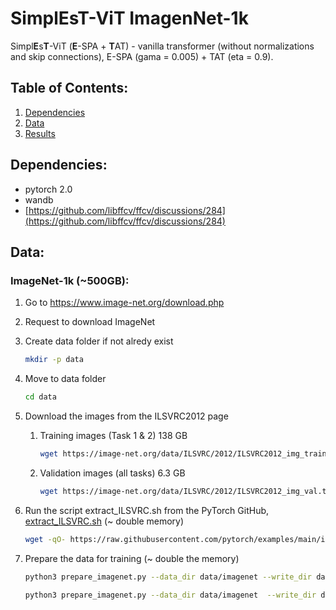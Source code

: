 
# SimplEsT-ViT ImagenNet-1k
Simpl**E**s**T**-ViT (**E**-SPA + **T**AT) - vanilla transformer (without normalizations and skip connections), E-SPA (gama = 0.005) + TAT (eta = 0.9).

## Table of Contents:
1. [Dependencies](#Dependencies)
2. [Data](#Data)
5. [Results](#Results)

## Dependencies:
* pytorch 2.0
* wandb
* [https://github.com/libffcv/ffcv/discussions/284](https://github.com/libffcv/ffcv/discussions/284)
## Data:

### ImageNet-1k (~500GB):
1. Go to https://www.image-net.org/download.php
2. Request to download ImageNet
3. Create data folder if not alredy exist
    ```bash 
    mkdir -p data
    ```
4. Move to data folder 
    ```bash
    cd data
    ``` 
5. Download the images from the ILSVRC2012 page
    1. Training images (Task 1 & 2) 138 GB 
        ```bash 
        wget https://image-net.org/data/ILSVRC/2012/ILSVRC2012_img_train.tar
        ```
    2. Validation images (all tasks) 6.3 GB
        ```bash 
        wget https://image-net.org/data/ILSVRC/2012/ILSVRC2012_img_val.tar
        ```
6. Run the script extract_ILSVRC.sh from the PyTorch GitHub, [extract_ILSVRC.sh](https://github.com/pytorch/examples/blob/main/imagenet/extract_ILSVRC.sh) (~ double memory) 
    ```bash
    wget -qO- https://raw.githubusercontent.com/pytorch/examples/main/imagenet/extract_ILSVRC.sh | bash
    ```
7. Prepare the data for training (~ double the memory)
    ```bash
    python3 prepare_imagenet.py --data_dir data/imagenet --write_dir data/ffcv_imagenet --split train --num_workers 16  --max_resolution 512
    ```

    ```bash
    python3 prepare_imagenet.py --data_dir data/imagenet  --write_dir data/ffcv_imagenet --split val --num_workers 16  --max_resolution 512